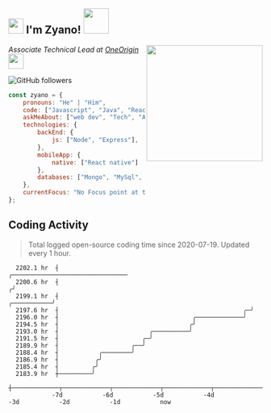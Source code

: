 <h2><img src="https://emojis.slackmojis.com/emojis/images/1531849430/4246/blob-sunglasses.gif?1531849430" width="30"/> I'm Zyano! <img src="https://media.giphy.com/media/12oufCB0MyZ1Go/giphy.gif" width="50"></h2>
<img align='right' src="https://media.giphy.com/media/M9gbBd9nbDrOTu1Mqx/giphy.gif" width="230">
<p><em>Associate Technical Lead at <a href="https://www.oneorigin.us/">OneOrigin
</a><img src="https://media.giphy.com/media/WUlplcMpOCEmTGBtBW/giphy.gif" width="30"> 
</em></p>

![GitHub followers](https://img.shields.io/github/followers/Zyano0x?label=Follow&style=social)

```javascript
const zyano = {
    pronouns: "He" | "Him",
    code: ["Javascript", "Java", "React"],
    askMeAbout: ["web dev", "Tech", "App dev"],
    technologies: {
        backEnd: {
            js: ["Node", "Express"],
        },
        mobileApp: {
            native: ["React native"]
        },
        databases: ["Mongo", "MySql", "MSSQL"],
    },
    currentFocus: "No Focus point at this time",
};
```
<h2 align="left">Coding Activity</h2>

> Total logged open-source coding time since 2020-07-19. Updated every 1 hour.

<!-- prettier-ignore-start -->
<!-- START_SECTION:ascii_graph -->

```
  2202.1 hr  ┤                                                                  ╭──────────────────────────────── 
  2200.6 hr  ┤                                                                 ╭╯                                 
  2199.1 hr  ┤                                                     ╭───────────╯                                  
  2197.6 hr  ┤                                                   ╭─╯                                              
  2196.0 hr  ┤                                     ╭─────────────╯                                                
  2194.5 hr  ┤                                    ╭╯                                                              
  2193.0 hr  ┤                         ╭──────────╯                                                               
  2191.5 hr  ┤                       ╭─╯                                                                          
  2189.9 hr  ┤                    ╭──╯                                                                            
  2188.4 hr  ┤           ╭────────╯                                                                               
  2186.9 hr  ┤          ╭╯                                                                                        
  2185.4 hr  ┤         ╭╯                                                                                         
  2183.9 hr  ┼─────────╯                                                                                          
             ┼─────────────┬─────────────┬─────────────┬─────────────┬─────────────┬─────────────┬─────────────┤ 
            -7d           -6d           -5d           -4d           -3d           -2d           -1d           now
```

<!-- END_SECTION:ascii_graph -->
<!-- prettier-ignore-end -->
